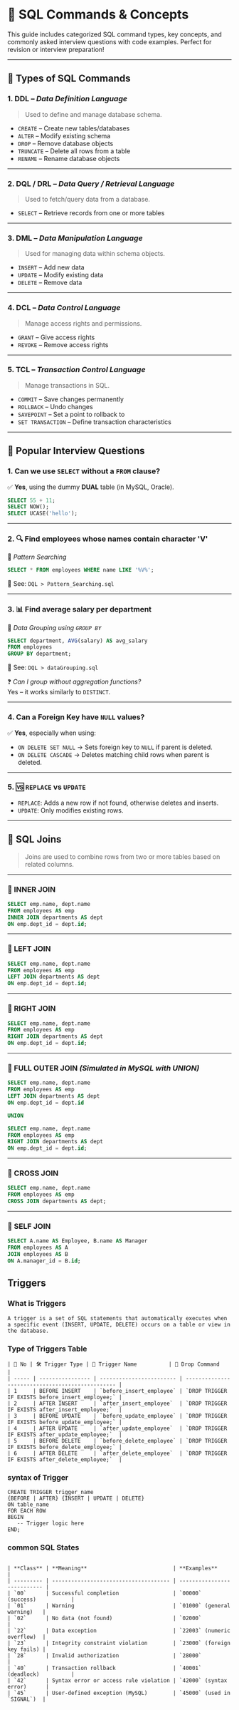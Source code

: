 
# 📘 SQL Commands & Concepts

This guide includes categorized SQL command types, key concepts, and commonly asked interview questions with code examples. Perfect for revision or interview preparation!

---

## 📂 Types of SQL Commands

### 1. **DDL** – *Data Definition Language*
> Used to define and manage database schema.

- `CREATE` – Create new tables/databases
- `ALTER` – Modify existing schema
- `DROP` – Remove database objects
- `TRUNCATE` – Delete all rows from a table
- `RENAME` – Rename database objects

---

### 2. **DQL / DRL** – *Data Query / Retrieval Language*
> Used to fetch/query data from a database.

- `SELECT` – Retrieve records from one or more tables

---

### 3. **DML** – *Data Manipulation Language*
> Used for managing data within schema objects.

- `INSERT` – Add new data
- `UPDATE` – Modify existing data
- `DELETE` – Remove data

---

### 4. **DCL** – *Data Control Language*
> Manage access rights and permissions.

- `GRANT` – Give access rights
- `REVOKE` – Remove access rights

---

### 5. **TCL** – *Transaction Control Language*
> Manage transactions in SQL.

- `COMMIT` – Save changes permanently
- `ROLLBACK` – Undo changes
- `SAVEPOINT` – Set a point to rollback to
- `SET TRANSACTION` – Define transaction characteristics

---

## 🧠 Popular Interview Questions

### 1. Can we use `SELECT` without a `FROM` clause?

✅ **Yes**, using the dummy **DUAL** table (in MySQL, Oracle).

```sql
SELECT 55 + 11;
SELECT NOW();
SELECT UCASE('hello');
```

---

### 2. 🔍 Find employees whose names contain character 'V'

📌 *Pattern Searching*

```sql
SELECT * FROM employees WHERE name LIKE '%V%';
```

📁 See: `DQL > Pattern_Searching.sql`

---

### 3. 📊 Find average salary per department

📌 *Data Grouping using `GROUP BY`*

```sql
SELECT department, AVG(salary) AS avg_salary 
FROM employees 
GROUP BY department;
```

📁 See: `DQL > dataGrouping.sql`

❓ *Can I group without aggregation functions?*  
Yes – it works similarly to `DISTINCT`.

---

### 4. Can a **Foreign Key** have `NULL` values?

✅ **Yes**, especially when using:

- `ON DELETE SET NULL` → Sets foreign key to `NULL` if parent is deleted.
- `ON DELETE CASCADE` → Deletes matching child rows when parent is deleted.

---

### 5. 🆚 `REPLACE` vs `UPDATE`

- `REPLACE`: Adds a new row if not found, otherwise deletes and inserts.
- `UPDATE`: Only modifies existing rows.

---

## 🔗 SQL Joins

> Joins are used to combine rows from two or more tables based on related columns.

---

### 🔹 INNER JOIN

```sql
SELECT emp.name, dept.name 
FROM employees AS emp 
INNER JOIN departments AS dept 
ON emp.dept_id = dept.id;
```

---

### 🔸 LEFT JOIN

```sql
SELECT emp.name, dept.name 
FROM employees AS emp 
LEFT JOIN departments AS dept 
ON emp.dept_id = dept.id;
```

---

### 🔸 RIGHT JOIN

```sql
SELECT emp.name, dept.name 
FROM employees AS emp 
RIGHT JOIN departments AS dept 
ON emp.dept_id = dept.id;
```

---

### 🔸 FULL OUTER JOIN *(Simulated in MySQL with UNION)*

```sql
SELECT emp.name, dept.name 
FROM employees AS emp 
LEFT JOIN departments AS dept 
ON emp.dept_id = dept.id

UNION

SELECT emp.name, dept.name 
FROM employees AS emp 
RIGHT JOIN departments AS dept 
ON emp.dept_id = dept.id;
```

---

### 🔸 CROSS JOIN

```sql
SELECT emp.name, dept.name 
FROM employees AS emp 
CROSS JOIN departments AS dept;
``` 

---

### 🔸 SELF JOIN

```sql
SELECT A.name AS Employee, B.name AS Manager 
FROM employees AS A
JOIN employees AS B 
ON A.manager_id = B.id;
```

## Triggers

### What is Triggers

```
A trigger is a set of SQL statements that automatically executes when a specific event (INSERT, UPDATE, DELETE) occurs on a table or view in the database.
```

### Type of Triggers Table
```
| 🔢 No | 🛠️ Trigger Type | 📂 Trigger Name          | 🧹 Drop Command                                  |
| ----- | ---------------- | ------------------------ | ------------------------------------------------ |
| 1     | BEFORE INSERT    | `before_insert_employee` | `DROP TRIGGER IF EXISTS before_insert_employee;` |
| 2     | AFTER INSERT     | `after_insert_employee`  | `DROP TRIGGER IF EXISTS after_insert_employee;`  |
| 3     | BEFORE UPDATE    | `before_update_employee` | `DROP TRIGGER IF EXISTS before_update_employee;` |
| 4     | AFTER UPDATE     | `after_update_employee`  | `DROP TRIGGER IF EXISTS after_update_employee;`  |
| 5     | BEFORE DELETE    | `before_delete_employee` | `DROP TRIGGER IF EXISTS before_delete_employee;` |
| 6     | AFTER DELETE     | `after_delete_employee`  | `DROP TRIGGER IF EXISTS after_delete_employee;`  |

```

### syntax of Trigger

```
CREATE TRIGGER trigger_name
{BEFORE | AFTER} {INSERT | UPDATE | DELETE}
ON table_name
FOR EACH ROW
BEGIN
   -- Trigger logic here
END;
```

### common SQL States
```

| **Class** | **Meaning**                           | **Examples**                |
| --------- | ------------------------------------- | --------------------------- |
| `00`      | Successful completion                 | `00000` (success)           |
| `01`      | Warning                               | `01000` (general warning)   |
| `02`      | No data (not found)                   | `02000`                     |
| `22`      | Data exception                        | `22003` (numeric overflow)  |
| `23`      | Integrity constraint violation        | `23000` (foreign key fails) |
| `28`      | Invalid authorization                 | `28000`                     |
| `40`      | Transaction rollback                  | `40001` (deadlock)          |
| `42`      | Syntax error or access rule violation | `42000` (syntax error)      |
| `45`      | User-defined exception (MySQL)        | `45000` (used in `SIGNAL`)  |
```

